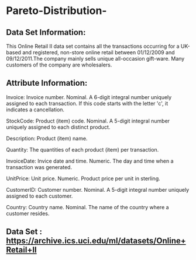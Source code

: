 # Pareto-Distribution-

## Data Set Information:
This Online Retail II data set contains all the transactions occurring for a UK-based and registered, non-store online retail between 01/12/2009 and 09/12/2011.The company mainly sells unique all-occasion gift-ware. Many customers of the company are wholesalers.

## Attribute Information:
Invoice: Invoice number. Nominal. A 6-digit integral number uniquely assigned to each transaction. If this code starts with the letter 'c', it indicates a cancellation.

StockCode: Product (item) code. Nominal. A 5-digit integral number uniquely assigned to each distinct product.

Description: Product (item) name.

Quantity: The quantities of each product (item) per transaction.

InvoiceDate: Invice date and time. Numeric. The day and time when a transaction was generated.

UnitPrice: Unit price. Numeric. Product price per unit in sterling.

CustomerID: Customer number. Nominal. A 5-digit integral number uniquely assigned to each customer.

Country: Country name. Nominal. The name of the country where a customer resides.

## Data Set : https://archive.ics.uci.edu/ml/datasets/Online+Retail+II
